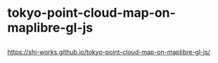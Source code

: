# tokyo-point-cloud-map-on-maplibre-gl-js
## 
https://shi-works.github.io/tokyo-point-cloud-map-on-maplibre-gl-js/
